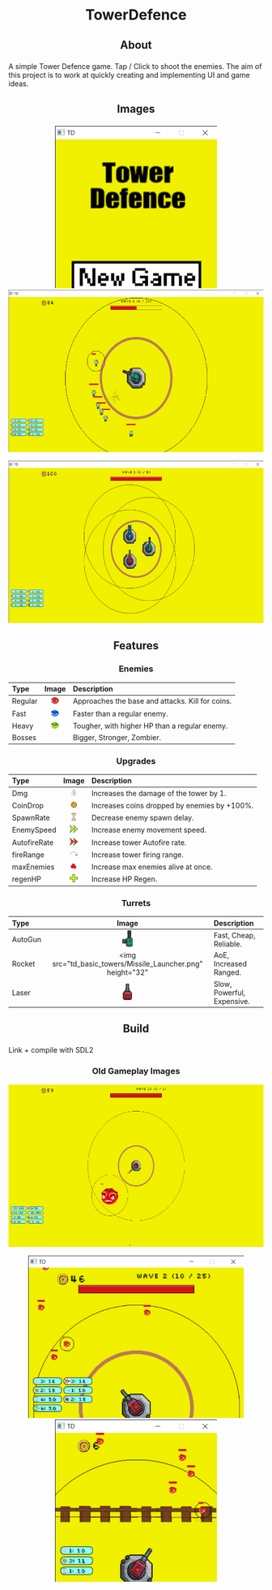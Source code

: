 # <p align="center">TowerDefence</p>
## <p align="center">About</p>
A simple Tower Defence game. Tap / Click to shoot the enemies.
The aim of this project is to work at quickly creating and implementing UI and game ideas.

## <p align="center">Images</p>
<p align="center"><img src="MainMenu.png" width="320" height="320"> <img src="gameplayImages/TD_15_04_2023_Enemy_Sprites-8d.png" height="320"></p>
<p align="center"><img src="gameplayImages/TD_15_04_2023_multiTurret.png" height="320"></p>

## <p align="center">Features</p>
### <p align="center">Enemies</p>
| Type | Image | Description |
|:---|:---:|:---|
| Regular | <img src="redEnemy.png" width="16" height="16"> | Approaches the base and attacks. Kill for coins. |
| Fast | <img src="blueEnemy.png" width="16" height="16"> | Faster than a regular enemy. |
| Heavy | <img src="greenEnemy.png" width="16" height="16"> | Tougher, with higher HP than a regular enemy. |
| Bosses |  | Bigger, Stronger, Zombier. |
### <p align="center">Upgrades</p>
| Type | Image | Description |
|:---|:---:|:---|
| Dmg | <img src="bullet.png" width="16" height="16"> | Increases the damage of the tower by 1. |
| CoinDrop | <img src="coin.png" width="16" height="16"> | Increases coins dropped by enemies by +100%. |
| SpawnRate | <img src="Hourglass.png" width="16" height="16"> | Decrease enemy spawn delay. |
| EnemySpeed | <img src="speedIcon.png" width="16" height="16"> | Increase enemy movement speed. |
| AutofireRate | <img src="autofireIcon.png" width="16" height="16"> | Increase tower Autofire rate. |
| fireRange | <img src="rangeIcon.png" width="16" height="16"> | Increase tower firing range. |
| maxEnemies | <img src="maxEnemyIcon.png" width="16" height="16"> | Increase max enemies alive at once. |
| regenHP | <img src="regenHPIcon.png" width="16" height="16"> | Increase HP Regen. |
### <p align="center">Turrets</p>
| Type | Image | Description |
|:---|:---:|:---|
| AutoGun | <img src="td_basic_towers/MG3.png" height="32"> | Fast, Cheap, Reliable. |
| Rocket | <img src="td_basic_towers/Missile_Launcher.png" height="32" | AoE, Increased Ranged. |
| Laser | <img src="td_basic_towers/Cannon.png" height="32"> | Slow, Powerful, Expensive. |

## <p align="center">Build</p>
Link + compile with SDL2

### <p align="center">Old Gameplay Images</p>
<p align="center"><img src="gameplayImages/TD_13_04_2023_boss.png" height="320">
<p align="center"><img src="Gameplay_08042023.png" height="320"> <img src="Gameplay.png" width="320" height="320">
